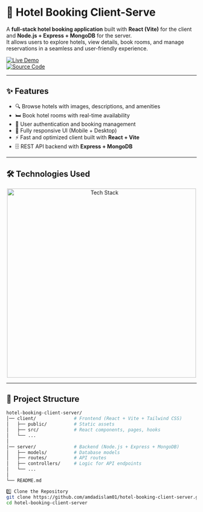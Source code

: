 # 🏨 Hotel Booking Client-Serve

A **full-stack hotel booking application** built with **React (Vite)** for the client and **Node.js + Express + MongoDB** for the server.  
It allows users to explore hotels, view details, book rooms, and manage reservations in a seamless and user-friendly experience.

[![Live Demo](https://img.shields.io/badge/🚀_Live_Demo-00C7B7?style=for-the-badge&logo=netlify&logoColor=white)](https://hotel-booking-01.netlify.app/)  
[![Source Code](https://img.shields.io/badge/💻_Source_Code-181717?style=for-the-badge&logo=github&logoColor=white)](https://github.com/amdadislam01/hotel-booking-client-server)

---

## ✨ Features

- 🔍 Browse hotels with images, descriptions, and amenities  
- 🛏️ Book hotel rooms with real-time availability  
- 👤 User authentication and booking management  
- 📱 Fully responsive UI (Mobile + Desktop)  
- ⚡ Fast and optimized client built with **React + Vite**  
- 🗄️ REST API backend with **Express + MongoDB**  

---

## 🛠️ Technologies Used

<p align="center">
  <img src="https://skillicons.dev/icons?i=react,vite,tailwind,nodejs,express,mongodb,git" alt="Tech Stack" width="500"/>
</p>

---

## 📂 Project Structure

```bash
hotel-booking-client-server/
│── client/              # Frontend (React + Vite + Tailwind CSS)
│   ├── public/          # Static assets
│   ├── src/             # React components, pages, hooks
│   └── ...
│
│── server/              # Backend (Node.js + Express + MongoDB)
│   ├── models/          # Database models
│   ├── routes/          # API routes
│   ├── controllers/     # Logic for API endpoints
│   └── ...
│
└── README.md

1️⃣ Clone the Repository
git clone https://github.com/amdadislam01/hotel-booking-client-server.git
cd hotel-booking-client-server

